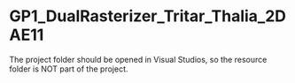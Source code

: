 # GP1_DualRasterizer_Tritar_Thalia_2DAE11

The project folder should be opened in Visual Studios, so the resource folder is NOT part of the project.
